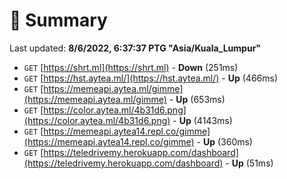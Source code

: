 # 📖 Summary
Last updated: **8/6/2022, 6:37:37 PTG "Asia/Kuala_Lumpur"**

- `GET` [https://shrt.ml](https://shrt.ml) - **Down** (251ms)
- `GET` [https://hst.aytea.ml/](https://hst.aytea.ml/) - **Up** (466ms)
- `GET` [https://memeapi.aytea.ml/gimme](https://memeapi.aytea.ml/gimme) - **Up** (653ms)
- `GET` [https://color.aytea.ml/4b31d6.png](https://color.aytea.ml/4b31d6.png) - **Up** (4143ms)
- `GET` [https://memeapi.aytea14.repl.co/gimme](https://memeapi.aytea14.repl.co/gimme) - **Up** (360ms)
- `GET` [https://teledrivemy.herokuapp.com/dashboard](https://teledrivemy.herokuapp.com/dashboard) - **Up** (51ms)
